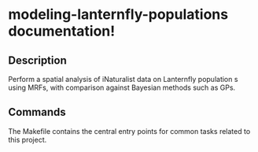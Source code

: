# modeling-lanternfly-populations documentation!

## Description

Perform a spatial analysis of iNaturalist data on Lanternfly population s  using MRFs, with comparison against Bayesian methods such as GPs.

## Commands

The Makefile contains the central entry points for common tasks related to this project.

